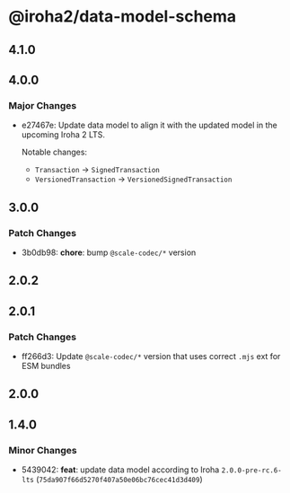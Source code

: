 # @iroha2/data-model-schema

## 4.1.0

## 4.0.0

### Major Changes

- e27467e: Update data model to align it with the updated model in the upcoming Iroha 2 LTS.

  Notable changes:

  - `Transaction` → `SignedTransaction`
  - `VersionedTransaction` → `VersionedSignedTransaction`

## 3.0.0

### Patch Changes

- 3b0db98: **chore**: bump `@scale-codec/*` version

## 2.0.2

## 2.0.1

### Patch Changes

- ff266d3: Update `@scale-codec/*` version that uses correct `.mjs` ext for ESM bundles

## 2.0.0

## 1.4.0

### Minor Changes

- 5439042: **feat**: update data model according to Iroha `2.0.0-pre-rc.6-lts` (`75da907f66d5270f407a50e06bc76cec41d3d409`)
